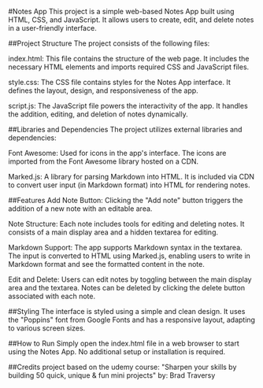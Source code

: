 #Notes App
This project is a simple web-based Notes App built using HTML, CSS, and JavaScript. It allows users to create, edit, and delete notes in a user-friendly interface.

##Project Structure
The project consists of the following files:

index.html: This file contains the structure of the web page. It includes the necessary HTML elements and imports required CSS and JavaScript files.

style.css: The CSS file contains styles for the Notes App interface. It defines the layout, design, and responsiveness of the app.

script.js: The JavaScript file powers the interactivity of the app. It handles the addition, editing, and deletion of notes dynamically.

##Libraries and Dependencies
The project utilizes external libraries and dependencies:

Font Awesome: Used for icons in the app's interface. The icons are imported from the Font Awesome library hosted on a CDN.

Marked.js: A library for parsing Markdown into HTML. It is included via CDN to convert user input (in Markdown format) into HTML for rendering notes.

##Features
Add Note Button: Clicking the "Add note" button triggers the addition of a new note with an editable area.

Note Structure: Each note includes tools for editing and deleting notes. It consists of a main display area and a hidden textarea for editing.

Markdown Support: The app supports Markdown syntax in the textarea. The input is converted to HTML using Marked.js, enabling users to write in Markdown format and see the formatted content in the note.

Edit and Delete: Users can edit notes by toggling between the main display area and the textarea. Notes can be deleted by clicking the delete button associated with each note.

##Styling
The interface is styled using a simple and clean design. It uses the "Poppins" font from Google Fonts and has a responsive layout, adapting to various screen sizes.

##How to Run
Simply open the index.html file in a web browser to start using the Notes App. No additional setup or installation is required.

##Credits
project based on the udemy course:
"Sharpen your skills by building 50 quick, unique & fun mini projects"
by:
Brad Traversy
